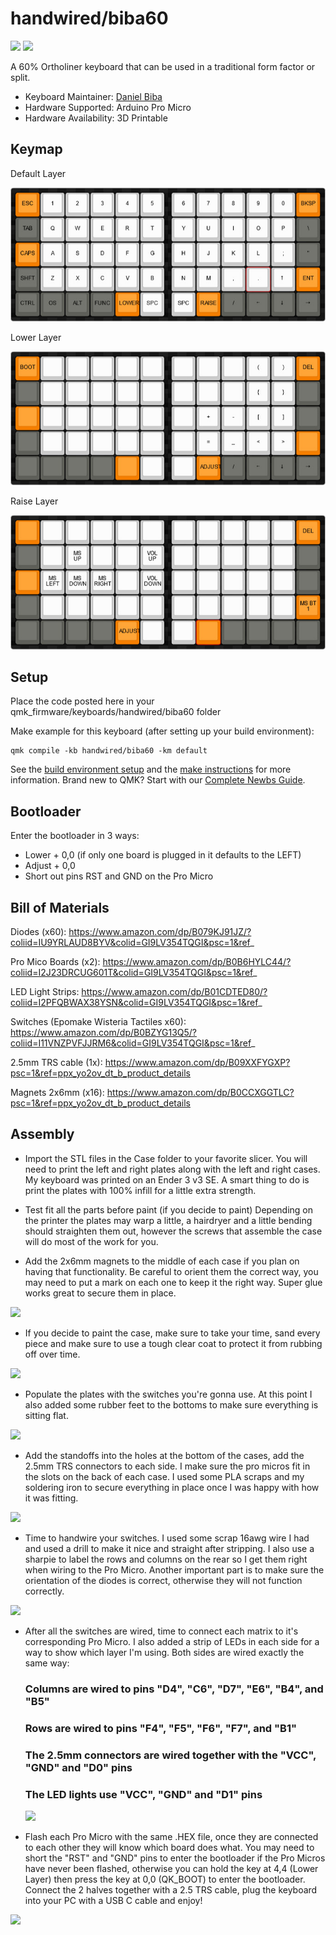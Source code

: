 # handwired/biba60

![](https://i.imgur.com/y4LSuKU.jpeg)
![](https://i.imgur.com/w4r3J1u.jpeg)

A 60% Ortholiner keyboard that can be used in a traditional form factor or split.

* Keyboard Maintainer: [Daniel Biba](https://github.com/danbiba)
* Hardware Supported: Arduino Pro Micro
* Hardware Availability: 3D Printable

## Keymap

Default Layer

![](images/biba-ortho-split-60-(default-layer).jpg)


Lower Layer

![](images/biba-ortho-split-60-(lower-layer).jpg)


Raise Layer

![](images/biba-ortho-split-60-(raise-layer).jpg)


## Setup
Place the code posted here in your qmk_firmware/keyboards/handwired/biba60 folder

Make example for this keyboard (after setting up your build environment):

    qmk compile -kb handwired/biba60 -km default

See the [build environment setup](https://docs.qmk.fm/#/getting_started_build_tools) and the [make instructions](https://docs.qmk.fm/#/getting_started_make_guide) for more information. Brand new to QMK? Start with our [Complete Newbs Guide](https://docs.qmk.fm/#/newbs).

## Bootloader

Enter the bootloader in 3 ways:

* Lower + 0,0 (if only one board is plugged in it defaults to the LEFT)
* Adjust + 0,0
* Short out pins RST and GND on the Pro Micro

## Bill of Materials
Diodes (x60): https://www.amazon.com/dp/B079KJ91JZ/?coliid=IU9YRLAUD8BYV&colid=GI9LV354TQGI&psc=1&ref_
    
Pro Mico Boards (x2): https://www.amazon.com/dp/B0B6HYLC44/?coliid=I2J23DRCUG601T&colid=GI9LV354TQGI&psc=1&ref_
    
LED Light Strips: https://www.amazon.com/dp/B01CDTED80/?coliid=I2PFQBWAX38YSN&colid=GI9LV354TQGI&psc=1&ref_
    
Switches (Epomake Wisteria Tactiles x60): https://www.amazon.com/dp/B0BZYG13Q5/?coliid=I11VNZPVFJJRM6&colid=GI9LV354TQGI&psc=1&ref_
    
2.5mm TRS cable (1x): https://www.amazon.com/dp/B09XXFYGXP?psc=1&ref=ppx_yo2ov_dt_b_product_details
    
Magnets 2x6mm (x16): https://www.amazon.com/dp/B0CCXGGTLC?psc=1&ref=ppx_yo2ov_dt_b_product_details

## Assembly

* Import the STL files in the Case folder to your favorite slicer. You will need to print the left and right plates along with the left and right cases. My keyboard was printed on an Ender 3 v3 SE. A smart thing to do is print the plates with 100% infill for a little extra strength.

* Test fit all the parts before paint (if you decide to paint) Depending on the printer the plates may warp a little, a hairdryer and a little bending should straighten them out, however the screws that assemble the case will do most of the work for you.

* Add the 2x6mm magnets to the middle of each case if you plan on having that functionality. Be careful to orient them the correct way, you may need to put a mark on each one to keep it the right way. Super glue works great to secure them in place.

![](https://i.imgur.com/zlIkq7a.jpeg)

* If you decide to paint the case, make sure to take your time, sand every piece and make sure to use a tough clear coat to protect it from rubbing off over time.

![](https://i.imgur.com/Vrs4s8h.jpeg)

* Populate the plates with the switches you're gonna use. At this point I also added some rubber feet to the bottoms to make sure everything is sitting flat.

![](https://i.imgur.com/D9tDANE.jpeg)

* Add the standoffs into the holes at the bottom of the cases, add the 2.5mm TRS connectors to each side. I make sure the pro micros fit in the slots on the back of each case. I used some PLA scraps and my soldering iron to secure everything in place once I was happy with how it was fitting.

![](https://i.imgur.com/odhtBsY.jpeg) 

* Time to handwire your switches. I used some scrap 16awg wire I had and used a drill to make it nice and straight after stripping. I also use a sharpie to label the rows and columns on the rear so I get them right when wiring to the Pro Micro. Another important part is to make sure the orientation of the diodes is correct, otherwise they will not function correctly.

![](https://i.imgur.com/LylF4uO.jpeg)

* After all the switches are wired, time to connect each matrix to it's corresponding Pro Micro.  I also added a strip of LEDs in each side for a way to show which layer I'm using. Both sides are wired exactly the same way: 
    ### Columns are wired to pins "D4", "C6", "D7", "E6", "B4", and "B5"
    ### Rows are wired to pins "F4", "F5", "F6", "F7", and "B1"
    ### The 2.5mm connectors are wired together with the "VCC", "GND" and "D0" pins
    ### The LED lights use "VCC", "GND" and "D1" pins

  ![](https://i.imgur.com/wkiNOkX.jpeg)

* Flash each Pro Micro with the same .HEX file, once they are connected to each other they will know which board does what. You may need to short the "RST" and "GND" pins to enter the bootloader if the Pro Micros have never been flashed, otherwise you can hold the key at 4,4 (Lower Layer) then press the key at 0,0 (QK_BOOT) to enter the bootloader. Connect the 2 halves together with a 2.5 TRS cable, plug the keyboard into your PC with a USB C cable and enjoy!

![](https://i.imgur.com/SRCwL41.jpeg)

